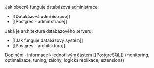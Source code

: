 Jak obecně funguje databázová administrace:
- [[Databázová administrace]]
- [[Postgres - administrace]]

Jaká je architektura databázového serveru:
- [[Jak funguje databázový systém]]
- [[Postgres - architektura]]

Doplnění - informace k jednotlivým částem [[PostgreSQL]] (monitoring, optimalizace, tuning, zálohy, logická replikace, extensions)
